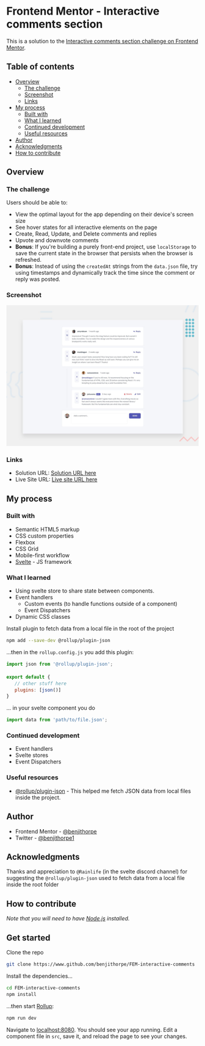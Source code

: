 # Frontend Mentor - Interactive comments section

This is a solution to the [Interactive comments section challenge on Frontend Mentor](https://www.frontendmentor.io/challenges/interactive-comments-section-iG1RugEG9).

## Table of contents

- [Overview](#overview)
  - [The challenge](#the-challenge)
  - [Screenshot](#screenshot)
  - [Links](#links)
- [My process](#my-process)
  - [Built with](#built-with)
  - [What I learned](#what-i-learned)
  - [Continued development](#continued-development)
  - [Useful resources](#useful-resources)
- [Author](#author)
- [Acknowledgments](#acknowledgments)
- [How to contribute](#how-to-contribute)


## Overview

### The challenge

Users should be able to:

- View the optimal layout for the app depending on their device's screen size
- See hover states for all interactive elements on the page
- Create, Read, Update, and Delete comments and replies
- Upvote and downvote comments
- **Bonus**: If you're building a purely front-end project, use `localStorage` to save the current state in the browser that persists when the browser is refreshed.
- **Bonus**: Instead of using the `createdAt` strings from the `data.json` file, try using timestamps and dynamically track the time since the comment or reply was posted.

### Screenshot

![](./design/desktop-preview.jpg)

### Links

- Solution URL: [Solution URL here](https://github.com/benjithorpe/FEM-interactive-comments)
- Live Site URL: [Live site URL here](https://fem-interactive-comments.netlify.app/)

## My process

### Built with

- Semantic HTML5 markup
- CSS custom properties
- Flexbox
- CSS Grid
- Mobile-first workflow
- [Svelte](https://svelte.dev/) - JS framework


### What I learned

- Using svelte store to share state between components.
- Event handlers
  - Custom events (to handle functions outside of a component)
  - Event Dispatchers
- Dynamic CSS classes

Install plugin to fetch data from a local file in the root of the project

```bash
npm add --save-dev @rollup/plugin-json
```
...then in the `rollup.config.js` you add this plugin:

```js
import json from '@rollup/plugin-json';

export default {
   // other stuff here
   plugins: [json()]
}
```
... in your svelte component you do

```js
import data from 'path/to/file.json';
```

### Continued development

- Event handlers
- Svelte stores
- Event Dispatchers

### Useful resources

- [@rollup/plugin-json](https://www.npmjs.com/package/@rollup/plugin-json) - This helped me fetch JSON data from local files inside the project.


## Author

<!-- - Website - [Add your name here](https://www.your-site.com) -->
- Frontend Mentor - [@benjithorpe](https://www.frontendmentor.io/profile/benjithorpe)
- Twitter - [@benjithorpe1](https://www.twitter.com/benjithorpe1)

## Acknowledgments

Thanks and appreciation to `@Rainlife` (in the svelte discord channel) for suggesting the
`@rollup/plugin-json` used to fetch data from a local file inside the root folder


## How to contribute

*Note that you will need to have [Node.js](https://nodejs.org) installed.*


## Get started

Clone the repo

```bash
git clone https://www.github.com/benjithorpe/FEM-interactive-comments
```

Install the dependencies...

```bash
cd FEM-interactive-comments
npm install
```

...then start [Rollup](https://rollupjs.org):

```bash
npm run dev
```

Navigate to [localhost:8080](http://localhost:8080). You should see your app running. Edit a component file in `src`, save it, and reload the page to see your changes.
